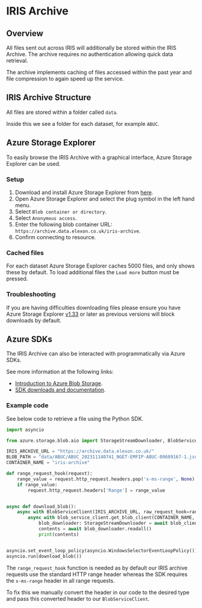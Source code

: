 # IRIS Archive

## Overview
All files sent out across IRIS will additionally be stored within the IRIS Archive. The archive requires no authentication allowing quick data retrieval.

The archive implements caching of files accessed within the past year and file compression to again speed up the service.

## IRIS Archive Structure 

All files are stored within a folder called `data`.

Inside this we see a folder for each dataset, for example `ABUC`.

## Azure Storage Explorer

To easily browse the IRIS Archive with a graphical interface, Azure Storage Explorer can be used.

### Setup

1. Download and install Azure Storage Explorer from [here](https://azure.microsoft.com/en-gb/features/storage-explorer/).
2. Open Azure Storage Explorer and select the plug symbol in the left hand menu.
3. Select `Blob container or directory`.
4. Select `Anonymous access`.
5. Enter the following blob container URL: `https://archive.data.elexon.co.uk/iris-archive`.
6. Confirm connecting to resource.

### Cached files

For each dataset Azure Storage Explorer caches 5000 files, and only shows these by default. To load additional files the `Load more` button must be pressed.

### Troubleshooting

If you are having difficulties downloading files please ensure you have Azure Storage Explorer [v1.33](https://github.com/microsoft/AzureStorageExplorer/releases/tag/v1.33.0) or later as previous versions will block downloads by default.

## Azure SDKs

The IRIS Archive can also be interacted with programmatically via Azure SDKs. 

See more information at the following links:
- [Introduction to Azure Blob Storage](https://learn.microsoft.com/en-us/azure/storage/blobs/storage-blobs-introduction).
- [SDK downloads and documentation](https://azure.microsoft.com/en-gb/downloads/).


### Example code

See below code to retrieve a file using the Python SDK.

```python
import asyncio

from azure.storage.blob.aio import StorageStreamDownloader, BlobServiceClient

IRIS_ARCHIVE_URL = "https://archive.data.elexon.co.uk/"
BLOB_PATH = "data/ABUC/ABUC_202311140741_NGET-EMFIP-ABUC-00689167-1.json"
CONTAINER_NAME = "iris-archive"

def range_request_hook(request):
    range_value = request.http_request.headers.pop('x-ms-range', None)
    if range_value:
        request.http_request.headers['Range'] = range_value


async def download_blob():
    async with BlobServiceClient(IRIS_ARCHIVE_URL, raw_request_hook=range_request_hook) as blob_service_client:
        async with blob_service_client.get_blob_client(CONTAINER_NAME, BLOB_PATH) as blob_client:
            blob_downloader: StorageStreamDownloader = await blob_client.download_blob(encoding="UTF-8")
            contents = await blob_downloader.readall()
            print(contents)


asyncio.set_event_loop_policy(asyncio.WindowsSelectorEventLoopPolicy())
asyncio.run(download_blob())
```

The `range_request_hook` function is needed as by default our IRIS archive requests use the standard HTTP range header whereas the SDK requires the `x-ms-range` header in all range requests.

To fix this we manually convert the header in our code to the desired type and pass this converted header to our `BlobServiceClient`.
